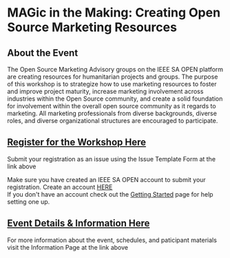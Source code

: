 # MAGic in the Making: Creating Open Source Marketing Resources

## About the Event

The Open Source Marketing Advisory groups on the IEEE SA OPEN platform are creating resources for humanitarian projects and groups. The purpose of this workshop is to strategize how to use marketing resources to foster and improve project maturity, increase marketing involvement across industries within the Open Source community, and create a solid foundation for involvement within the overall open source community as it regards to marketing. All marketing professionals from diverse backgrounds, diverse roles, and diverse organizational structures are encouraged to participate.

## [Register for the Workshop Here](https://opensource.ieee.org/workshops/maymagworkshop/20210504-workshop-info/20210504-workshop-registration/-/issues/new?issuable_template=workshop-registration)
Submit your registration as an issue using the Issue Template Form at the link above

Make sure you have created an IEEE SA OPEN account to submit your registration. Create an account [HERE](https://www.ieee.org/profile/public/createwebaccount/showCreateAccount.html?url=https%3A%2F%2Fwww.ieee.org%2F%2F) <br>
If you don't have an account check out the [Getting Started](https://saopen.ieee.org/getting-started/#sso) page for help setting one up.



## [Event Details & Information Here](https://opensource.ieee.org/workshops/maymagworkshop/20210504-workshop-info/20210504-workshop-registration/-/blob/main/Event%20Information/readme.md)

For more information about the event, schedules, and paticipant materials visit the Information Page at the link above



